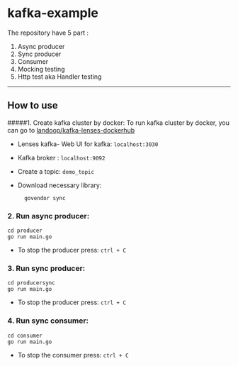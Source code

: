 # kafka-example
The repository have 5 part :

1.  Async producer
2. Sync producer
3. Consumer
4. Mocking testing
5. Http test aka Handler testing

------------
## How to use
#####1. Create kafka cluster by docker:
 To run kafka cluster by docker, you can go to [landoop/kafka-lenses-dockerhub](https://hub.docker.com/r/landoop/kafka-lenses-dev/ "landoop/kafka-lenses")
- Lenses kafka- Web UI for kafka:  `localhost:3030`
- Kafka broker : `localhost:9092`
- Create a topic: `demo_topic`
- Download necessary library:

    	govendor sync

### 2. Run async producer:
    cd producer
    go run main.go
- To stop the producer
    press: `ctrl + C`
### 3. Run sync producer:
    cd producersync
    go run main.go
- To stop the producer
    press: `ctrl + C`
### 4. Run sync consumer:
    cd consumer
    go run main.go
- To stop the consumer
    press: `ctrl + C`